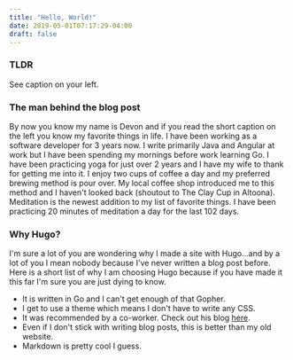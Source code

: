 ```yaml
---
title: "Hello, World!"
date: 2019-05-01T07:17:29-04:00
draft: false
---
```


### TLDR
See caption on your left.

### The man behind the blog post
By now you know my name is Devon and if you read the short caption on the left you know my favorite things in life. I have been working as a software developer for 3 years now. I write primarily Java and Angular at work but I have been spending my mornings before work learning Go. I have been practicing yoga for just over 2 years and I have my wife to thank for getting me into it. I enjoy two cups of coffee a day and my preferred brewing method is pour over. My local coffee shop introduced me to this method and I haven't looked back (shoutout to The Clay Cup in Altoona). Meditation is the newest addition to my list of favorite things. I have been practicing 20 minutes of meditation a day for the last 102 days.

### Why Hugo?
I'm sure a lot of you are wondering why I made a site with Hugo...and by a lot of you I mean nobody because I've never written a blog post before. Here is a short list of why I am choosing Hugo because if you have made it this far I'm sure you are just dying to know.

* It is written in Go and I can't get enough of that Gopher.
* I get to use a theme which means I don't have to write any CSS.
* It was recommended by a co-worker. Check out his blog [here](https://adminwillie.github.io/).
* Even if I don't stick with writing blog posts, this is better than my old website.
* Markdown is pretty cool I guess.
